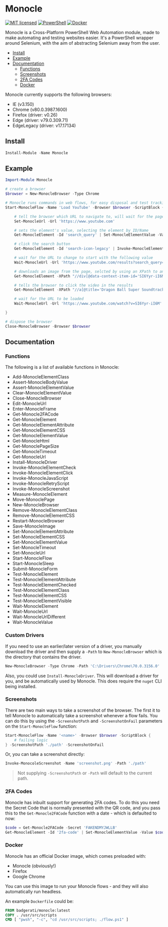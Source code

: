 # Monocle

[![MIT licensed](https://img.shields.io/badge/license-MIT-blue.svg)](https://raw.githubusercontent.com/Badgerati/Monocle/master/LICENSE.txt)
[![PowerShell](https://img.shields.io/powershellgallery/dt/monocle.svg?label=PowerShell&colorB=085298)](https://www.powershellgallery.com/packages/Monocle)
[![Docker](https://img.shields.io/docker/pulls/badgerati/monocle.svg?label=Docker)](https://hub.docker.com/r/badgerati/monocle/)

Monocle is a Cross-Platform PowerShell Web Automation module, made to make automating and testing websites easier. It's a PowerShell wrapper around Selenium, with the aim of abstracting Selenium away from the user.

* [Install](#install)
* [Example](#example)
* [Documentation](#documentation)
  * [Functions](#functions)
  * [Screenshots](#screenshots)
  * [2FA Codes](#2fa-codes)
  * [Docker](#docker)

Monocle currently supports the following browsers:

* IE (v3.150)
* Chrome (v80.0.3987.1600)
* Firefox (driver: v0.26)
* Edge (driver: v79.0.309.71)
* EdgeLegacy (driver: v17.17134)

## Install

```powershell
Install-Module -Name Monocle
```

## Example

```powershell
Import-Module Monocle

# create a browser
$browser = New-MonocleBrowser -Type Chrome

# Monocle runs commands in web flows, for easy disposal and test tracking
Start-MonocleFlow -Name 'Load YouTube' -Browser $browser -ScriptBlock {

    # tell the browser which URL to navigate to, will wait for the page to load
    Set-MonocleUrl -Url 'https://www.youtube.com'

    # sets the element's value, selecting the element by ID/Name
    Get-MonocleElement -Id 'search_query' | Set-MonocleElementValue -Value 'Beerus Madness (Extended)'

    # click the search button
    Get-MonocleElement -Id 'search-icon-legacy' | Invoke-MonocleElementClick

    # wait for the URL to change to start with the following value
    Wait-MonocleUrl -Url 'https://www.youtube.com/results?search_query=' -StartsWith

    # downloads an image from the page, selcted by using an XPath to an element
    Get-MonocleElement -XPath "//div[@data-context-item-id='SI6Yyr-iI6M']/img[1]" | Save-MonocleImage -FilePath '.\beerus.jpg'

    # tells the browser to click the video in the results
    Get-MonocleElement -XPath "//a[@title='Dragon Ball Super Soundtrack - Beerus Madness (Extended)']" | Invoke-MonocleElementClick

    # wait for the URL to be loaded
    Wait-MonocleUrl -Url 'https://www.youtube.com/watch?v=SI6Yyr-iI6M'

}

# dispose the browser
Close-MonocleBrowser -Browser $browser
```

## Documentation

### Functions

The following is a list of available functions in Monocle:

* Add-MonocleElementClass
* Assert-MonocleBodyValue
* Assert-MonocleElementValue
* Clear-MonocleElementValue
* Close-MonocleBrowser
* Edit-MonocleUrl
* Enter-MonocleFrame
* Get-Monocle2FACode
* Get-MonocleElement
* Get-MonocleElementAttribute
* Get-MonocleElementCSS
* Get-MonocleElementValue
* Get-MonocleHtml
* Get-MonoclePageSize
* Get-MonocleTimeout
* Get-MonocleUrl
* Install-MonocleDriver
* Invoke-MonocleElementCheck
* Invoke-MonocleElementClick
* Invoke-MonocleJavaScript
* Invoke-MonocleRetryScript
* Invoke-MonocleScreenshot
* Measure-MonocleElement
* Move-MonoclePage
* New-MonocleBrowser
* Remove-MonocleElementClass
* Remove-MonocleElementCSS
* Restart-MonocleBrowser
* Save-MonocleImage
* Set-MonocleElementAttribute
* Set-MonocleElementCSS
* Set-MonocleElementValue
* Set-MonocleTimeout
* Set-MonocleUrl
* Start-MonocleFlow
* Start-MonocleSleep
* Submit-MonocleForm
* Test-MonocleElement
* Test-MonocleElementAttribute
* Test-MonocleElementChecked
* Test-MonocleElementClass
* Test-MonocleElementCSS
* Test-MonocleElementVisible
* Wait-MonocleElement
* Wait-MonocleUrl
* Wait-MonocleUrlDifferent
* Wait-MonocleValue

### Custom Drivers

If you need to use an earlier/later version of a driver, you manually download the driver and then supply a `-Path` to `New-MonocleBrowser` which is the directory that contains the driver.

```powershell
New-MonocleBrowser -Type Chrome -Path 'C:\Drivers\Chrome\70.0.3156.0'
```

Also, you could use `Install-MonocleDriver`. This will download a driver for you, and be automatically used by Monocle. This does require the `nuget` CLI being installed.

### Screenshots

There are two main ways to take a screenshot of the browser. The first it to tell Monocle to automatically take a screenshot whenever a flow fails. You can do this by using the `-ScreenshotPath` and `-ScreenshotOnFail` parameters on the `Start-MonocleFlow` function:

```powershell
Start-MonocleFlow -Name '<name>' -Browser $browser -ScriptBlock {
    # failing logic
} -ScreenshotPath './path' -ScreenshotOnFail
```

Or, you can take a screenshot directly:

```powershell
Invoke-MonocoleScreenshot -Name 'screenshot.png' -Path './path'
```

> Not supplying `-ScreenshotPath` or `-Path` will default to the current path.

### 2FA Codes

Monocle has inbuilt support for generating 2FA codes. To do this you need the Secret Code that is normally presented with the QR code, and you pass this to the `Get-Monocle2FACode` function with a date - which is defaulted to now:

```powershell
$code = Get-Monocle2FACode -Secret 'FAKENDMYJWLLB'
Get-MonocleElement -Id '2fa-code' | Set-MonocleElementValue -Value $code -Mask
```

### Docker

Monocle has an official Docker image, which comes preloaded with:

* Monocle (obviously!)
* Firefox
* Google Chrome

You can use this image to run your Monocle flows - and they will also automatically run headless.

An example `Dockerfile` could be:

```dockerfile
FROM badgerati/monocle:latest
COPY . /usr/src/scripts
CMD [ "pwsh", "-c", "cd /usr/src/scripts; ./flow.ps1" ]
```
